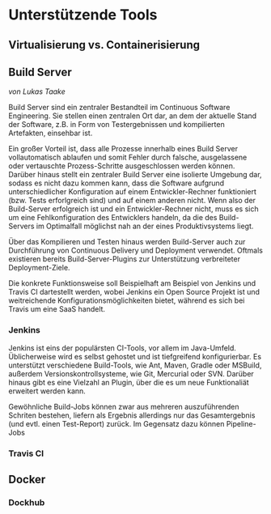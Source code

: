 # Unterstützende Tools
## Virtualisierung vs. Containerisierung
## Build Server
*von Lukas Taake*

Build Server sind ein zentraler Bestandteil im Continuous Software
Engineering. Sie stellen einen zentralen Ort dar, an dem
der aktuelle Stand der Software, z.B. in Form von Testergebnissen
und kompilierten Artefakten, einsehbar ist.

Ein großer Vorteil ist, dass alle Prozesse innerhalb eines
Build Server vollautomatisch ablaufen und somit Fehler
durch falsche, ausgelassene oder vertauschte Prozess-Schritte
ausgeschlossen werden können.
Darüber hinaus stellt ein zentraler Build Server eine
isolierte Umgebung dar, sodass es nicht dazu kommen kann,
dass die Software aufgrund unterschiedlicher Konfiguration
auf einem Entwickler-Rechner funktioniert
(bzw. Tests erforlgreich sind) und auf einem anderen nicht.
Wenn also der Build-Server erfolgreich ist und ein
Entwickler-Rechner nicht, muss es sich um eine Fehlkonfiguration
des Entwicklers handeln, da die des Build-Servers im Optimalfall
möglichst nah an der eines Produktivsystems liegt.

Über das Kompilieren und Testen hinaus werden Build-Server auch
zur Durchführung von Continuous Delivery und Deployment
verwendet. Oftmals existieren bereits Build-Server-Plugins
zur Unterstützung verbreiteter Deployment-Ziele.

Die konkrete Funktionsweise soll Beispielhaft am Beispiel von
Jenkins und Travis CI dartestellt werden, wobei Jenkins
ein Open Source Projekt ist und weitreichende
Konfigurationsmöglichkeiten bietet, während es sich bei Travis
um eine SaaS handelt.

### Jenkins
Jenkins ist eins der populärsten CI-Tools, vor allem im
Java-Umfeld. Üblicherweise wird es selbst gehostet und ist
tiefgreifend konfigurierbar.
Es unterstützt verschiedene Build-Tools, wie
Ant, Maven, Gradle oder MSBuild, außerdem Versionskontrollsysteme,
wie Git, Mercurial oder SVN.
Darüber hinaus gibt es eine Vielzahl an Plugin, über die
es um neue Funktionaliät erweitert werden kann.

Gewöhnliche Build-Jobs können zwar aus mehreren
auszuführenden Schriten bestehen, liefern als Ergebnis allerdings
nur das Gesamtergebnis (und evtl. einen Test-Report) zurück.
Im Gegensatz dazu können Pipeline-Jobs 

### Travis CI


## Docker
### Dockhub
